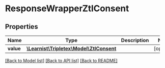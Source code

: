 # ResponseWrapperZtlConsent

## Properties
Name | Type | Description | Notes
------------ | ------------- | ------------- | -------------
**value** | [**\Learnist\Tripletex\Model\ZtlConsent**](ZtlConsent.md) |  | [optional] 

[[Back to Model list]](../../README.md#documentation-for-models) [[Back to API list]](../../README.md#documentation-for-api-endpoints) [[Back to README]](../../README.md)


